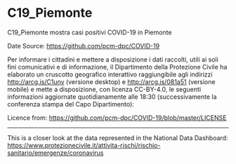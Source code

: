 # C19_Piemonte

C19_Piemonte mostra casi positivi COVID-19 in Piemonte

Date Source: https://github.com/pcm-dpc/COVID-19

Per informare i cittadini e mettere a disposizione i dati raccolti, utili ai soli fini comunicativi e di informazione, il Dipartimento della Protezione Civile ha elaborato un cruscotto geografico interattivo raggiungibile agli indirizzi http://arcg.is/C1unv (versione desktop) e http://arcg.is/081a51 (versione mobile) e mette a disposizione, con licenza CC-BY-4.0, le seguenti informazioni aggiornate quotidianamente alle 18:30 (successivamente la conferenza stampa del Capo Dipartimento):

Licence from: https://github.com/pcm-dpc/COVID-19/blob/master/LICENSE

______

This is a closer look at the data represented in the National Data Dashboard: https://www.protezionecivile.it/attivita-rischi/rischio-sanitario/emergenze/coronavirus


